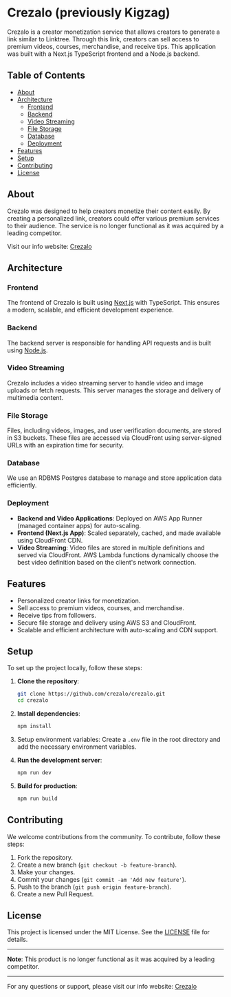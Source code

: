 # Crezalo (previously Kigzag)

Crezalo is a creator monetization service that allows creators to generate a link similar to Linktree. Through this link, creators can sell access to premium videos, courses, merchandise, and receive tips. This application was built with a Next.js TypeScript frontend and a Node.js backend.

## Table of Contents

- [About](#about)
- [Architecture](#architecture)
  - [Frontend](#frontend)
  - [Backend](#backend)
  - [Video Streaming](#video-streaming)
  - [File Storage](#file-storage)
  - [Database](#database)
  - [Deployment](#deployment)
- [Features](#features)
- [Setup](#setup)
- [Contributing](#contributing)
- [License](#license)

## About

Crezalo was designed to help creators monetize their content easily. By creating a personalized link, creators could offer various premium services to their audience. The service is no longer functional as it was acquired by a leading competitor.

Visit our info website: [Crezalo](https://crezalo.github.io/)

## Architecture

### Frontend

The frontend of Crezalo is built using [Next.js](https://nextjs.org/) with TypeScript. This ensures a modern, scalable, and efficient development experience.

### Backend

The backend server is responsible for handling API requests and is built using [Node.js](https://nodejs.org/).

### Video Streaming

Crezalo includes a video streaming server to handle video and image uploads or fetch requests. This server manages the storage and delivery of multimedia content.

### File Storage

Files, including videos, images, and user verification documents, are stored in S3 buckets. These files are accessed via CloudFront using server-signed URLs with an expiration time for security.

### Database

We use an RDBMS Postgres database to manage and store application data efficiently.

### Deployment

- **Backend and Video Applications**: Deployed on AWS App Runner (managed container apps) for auto-scaling.
- **Frontend (Next.js App)**: Scaled separately, cached, and made available using CloudFront CDN.
- **Video Streaming**: Video files are stored in multiple definitions and served via CloudFront. AWS Lambda functions dynamically choose the best video definition based on the client's network connection.

## Features

- Personalized creator links for monetization.
- Sell access to premium videos, courses, and merchandise.
- Receive tips from followers.
- Secure file storage and delivery using AWS S3 and CloudFront.
- Scalable and efficient architecture with auto-scaling and CDN support.

## Setup

To set up the project locally, follow these steps:

1. **Clone the repository**:
   ```bash
   git clone https://github.com/crezalo/crezalo.git
   cd crezalo

2. **Install dependencies**:
   ```bash
   npm install

3. Setup environment variables: Create a `.env` file in the root directory and add the necessary environment variables.

4. **Run the development server**:
   ```bash
   npm run dev

5. **Build for production**:
   ```bash
   npm run build

## Contributing

We welcome contributions from the community. To contribute, follow these steps:

1. Fork the repository.
2. Create a new branch (`git checkout -b feature-branch`).
3. Make your changes.
4. Commit your changes (`git commit -am 'Add new feature'`).
5. Push to the branch (`git push origin feature-branch`).
6. Create a new Pull Request.

## License

This project is licensed under the MIT License. See the [LICENSE](LICENSE) file for details.

---

**Note**: This product is no longer functional as it was acquired by a leading competitor.

---

For any questions or support, please visit our info website: [Crezalo](https://crezalo.github.io/)
